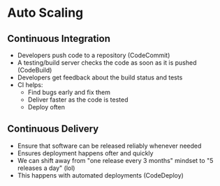 # Auto Scaling

## Continuous Integration

- Developers push code to a repository (CodeCommit)
- A testing/build server checks the code as soon as it is pushed (CodeBuild)
- Developers get feedback about the build status and tests
- CI helps:
    - Find bugs early and fix them
    - Deliver faster as the code is tested
    - Deploy often

## Continuous Delivery

- Ensure that software can be released reliably whenever needed
- Ensures deployment happens ofter and quickly
- We can shift away from "one release every 3 months" mindset to "5 releases a day" (lol)
- This happens with automated deployments (CodeDeploy)
